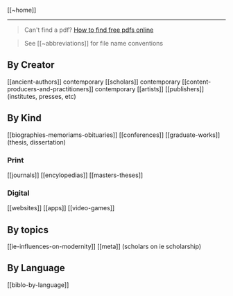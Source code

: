 [[~home]]

---

> Can't find a pdf? [How to find free pdfs online](~how-to-find-pdfs-online.md)

> See [[~abbreviations]] for file name conventions

## By Creator
[[ancient-authors]]
contemporary [[scholars]]
contemporary [[content-producers-and-practitioners]]
contemporary [[artists]]
[[publishers]] (institutes, presses, etc)

## By Kind
[[biographies-memoriams-obituaries]]
[[conferences]]
[[graduate-works]] (thesis, dissertation)
### Print
[[journals]]
[[encylopedias]]
[[masters-theses]]

### Digital
[[websites]]
[[apps]]
[[video-games]]

## By topics
[[ie-influences-on-modernity]]
[[meta]] (scholars on ie scholarship)

## By Language
[[biblo-by-language]]